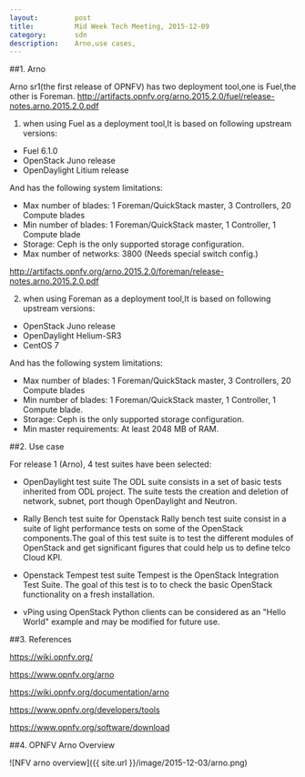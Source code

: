 ```yaml
---
layout:         post
title:          Mid Week Tech Meeting, 2015-12-09
category:       sdn
description:    Arno,use cases,
---
```


##1. Arno

Arno sr1(the first release of OPNFV) has two deployment tool,one is Fuel,the other is Foreman.
http://artifacts.opnfv.org/arno.2015.2.0/fuel/release-notes.arno.2015.2.0.pdf 

1) when using Fuel as a deployment tool,It is based on following upstream versions:

* Fuel 6.1.0
* OpenStack Juno release
* OpenDaylight Litium release

And has the following system limitations:
  
* Max number of blades: 1 Foreman/QuickStack master, 3 Controllers, 20 Compute blades
* Min number of blades: 1 Foreman/QuickStack master, 1 Controller, 1 Compute blade
* Storage: Ceph is the only supported storage configuration.
* Max number of networks: 3800 (Needs special switch config.)

http://artifacts.opnfv.org/arno.2015.2.0/foreman/release-notes.arno.2015.2.0.pdf 

2) when using Foreman as a deployment tool,It is based on following upstream versions:

* OpenStack Juno release
* OpenDaylight Helium-SR3
* CentOS 7

And has the following system limitations:

* Max number of blades: 1 Foreman/QuickStack master, 3 Controllers, 20 Compute blades
* Min number of blades: 1 Foreman/QuickStack master, 1 Controller, 1 Compute blade.
* Storage: Ceph is the only supported storage configuration.
* Min master requirements: At least 2048 MB of RAM.

##2. Use case

For release 1 (Arno), 4 test suites have been selected:

* OpenDaylight test suite 
The ODL suite consists in a set of basic tests inherited from ODL project. The suite tests the creation and deletion of network, subnet, port though OpenDaylight and Neutron.

* Rally Bench test suite for Openstack
Rally bench test suite consist in a suite of light performance tests on some of the OpenStack components.The goal of this test suite is to test the different modules of OpenStack and get significant figures that could help us to define telco Cloud KPI.

* Openstack Tempest test suite 
Tempest is the OpenStack Integration Test Suite. The goal of this test is to to check the basic OpenStack functionality on a fresh installation.

* vPing using OpenStack Python clients can be considered as an "Hello World" example and may be modified for future use.

##3. References

  https://wiki.opnfv.org/
  
  https://www.opnfv.org/arno 
  
  https://wiki.opnfv.org/documentation/arno 
  
  https://www.opnfv.org/developers/tools 
  
  https://www.opnfv.org/software/download 

##4. OPNFV Arno Overview

![NFV arno overview]({{ site.url }}/image/2015-12-03/arno.png)
